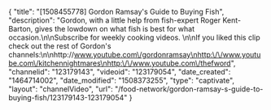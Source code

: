 {
    "title": "[1508455778] Gordon Ramsay's Guide to Buying Fish",
    "description": "Gordon, with a little help from fish-expert Roger Kent-Barton, gives the lowdown on what fish is best for what occasion.\n\nSubscribe for weekly cooking videos. \n\nIf you liked this clip check out the rest of Gordon's channels:\n\nhttp:\/\/www.youtube.com\/gordonramsay\nhttp:\/\/www.youtube.com\/kitchennightmares\nhttp:\/\/www.youtube.com\/thefword",
    "channelid": "123179143",
    "videoid": "123179054",
    "date_created": "1464714002",
    "date_modified": "1508373255",
    "type": "captivate",
    "layout": "channelVideo",
    "url": "\/food-network\/gordon-ramsay-s-guide-to-buying-fish\/123179143-123179054"
}